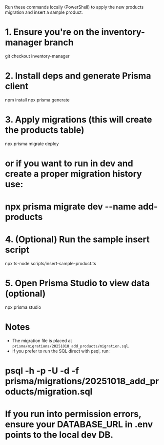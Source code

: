 Run these commands locally (PowerShell) to apply the new products migration and insert a sample product.

# 1. Ensure you're on the inventory-manager branch
git checkout inventory-manager

# 2. Install deps and generate Prisma client
npm install
npx prisma generate

# 3. Apply migrations (this will create the products table)
npx prisma migrate deploy
# or if you want to run in dev and create a proper migration history use:
# npx prisma migrate dev --name add-products

# 4. (Optional) Run the sample insert script
npx ts-node scripts/insert-sample-product.ts

# 5. Open Prisma Studio to view data (optional)
npx prisma studio

# Notes
- The migration file is placed at `prisma/migrations/20251018_add_products/migration.sql`.
- If you prefer to run the SQL direct with psql, run:
# psql -h <host> -p <port> -U <user> -d <db> -f prisma/migrations/20251018_add_products/migration.sql

# If you run into permission errors, ensure your DATABASE_URL in .env points to the local dev DB.
